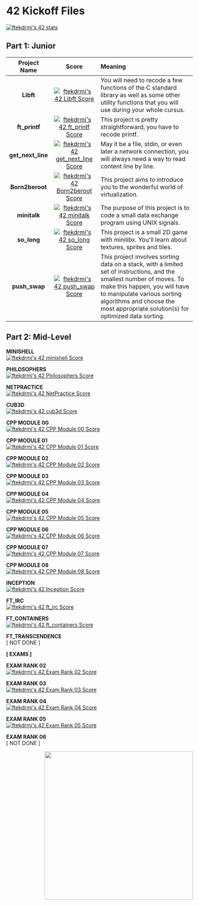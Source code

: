 # 42 Kickoff Files

[![ftekdrmi's 42 stats](https://badge42.vercel.app/api/v2/cle46euof00060gl9wgxhrn8a/stats?cursusId=21&coalitionId=229)](https://github.com/JaeSeoKim/badge42)

## Part 1: Junior

| Project Name        | Score           | Meaning  |
| :-------------: |:-------------:| :-----|
| **Libft**      | [![ftekdrmi's 42 Libft Score](https://badge42.vercel.app/api/v2/cle46euof00060gl9wgxhrn8a/project/2449329)](https://github.com/JaeSeoKim/badge42) | You will need to recode a few functions of the C standard library as well as some other utility functions that you will use during your whole cursus. |
| **ft_printf**      | [![ftekdrmi's 42 ft_printf Score](https://badge42.vercel.app/api/v2/cle46euof00060gl9wgxhrn8a/project/2502393)](https://github.com/JaeSeoKim/badge42)      |   This project is pretty straightforward, you have to recode printf.  |
| **get_next_line** |[![ftekdrmi's 42 get_next_line Score](https://badge42.vercel.app/api/v2/cle46euof00060gl9wgxhrn8a/project/2459720)](https://github.com/JaeSeoKim/badge42)     |    May it be a file, stdin, or even later a network connection, you will always need a way to read content line by line.  |
| **Born2beroot** | [![ftekdrmi's 42 Born2beroot Score](https://badge42.vercel.app/api/v2/cle46euof00060gl9wgxhrn8a/project/2483919)](https://github.com/JaeSeoKim/badge42)      | This project aims to introduce you to the wonderful world of virtualization. |
| **minitalk** | [![ftekdrmi's 42 minitalk Score](https://badge42.vercel.app/api/v2/cle46euof00060gl9wgxhrn8a/project/2518205)](https://github.com/JaeSeoKim/badge42)      |    The purpose of this project is to code a small data exchange program using UNIX signals. |
| **so_long** | [![ftekdrmi's 42 so_long Score](https://badge42.vercel.app/api/v2/cle46euof00060gl9wgxhrn8a/project/2522750)](https://github.com/JaeSeoKim/badge42)      |    This project is a small 2D game with minilibx. You'll learn about textures, sprites and tiles. |
| **push_swap** | [![ftekdrmi's 42 push_swap Score](https://badge42.vercel.app/api/v2/cle46euof00060gl9wgxhrn8a/project/2590761)](https://github.com/JaeSeoKim/badge42)      |    This project involves sorting data on a stack, with a limited set of instructions, and the smallest number of moves. To make this happen, you will have to manipulate various sorting algorithms and choose the most appropriate solution(s) for optimized data sorting. |

## Part 2: Mid-Level

**MINISHELL** </br> [![ftekdrmi's 42 minishell Score](https://badge42.vercel.app/api/v2/cle46euof00060gl9wgxhrn8a/project/2687795)](https://github.com/JaeSeoKim/badge42)

**PHILOSOPHERS** </br> [![ftekdrmi's 42 Philosophers Score](https://badge42.vercel.app/api/v2/cle46euof00060gl9wgxhrn8a/project/2623800)](https://github.com/JaeSeoKim/badge42)

**NETPRACTICE** </br> [![ftekdrmi's 42 NetPractice Score](https://badge42.vercel.app/api/v2/cle46euof00060gl9wgxhrn8a/project/2773978)](https://github.com/JaeSeoKim/badge42)

**CUB3D** </br> [![ftekdrmi's 42 cub3d Score](https://badge42.vercel.app/api/v2/cle46euof00060gl9wgxhrn8a/project/2784896)](https://github.com/JaeSeoKim/badge42)

**CPP MODULE 00** </br> [![ftekdrmi's 42 CPP Module 00 Score](https://badge42.vercel.app/api/v2/cle46euof00060gl9wgxhrn8a/project/2774115)](https://github.com/JaeSeoKim/badge42)

**CPP MODULE 01** </br> [![ftekdrmi's 42 CPP Module 01 Score](https://badge42.vercel.app/api/v2/cle46euof00060gl9wgxhrn8a/project/2816205)](https://github.com/JaeSeoKim/badge42)

**CPP MODULE 02** </br> [![ftekdrmi's 42 CPP Module 02 Score](https://badge42.vercel.app/api/v2/cle46euof00060gl9wgxhrn8a/project/2841795)](https://github.com/JaeSeoKim/badge42)

**CPP MODULE 03** </br> [![ftekdrmi's 42 CPP Module 03 Score](https://badge42.vercel.app/api/v2/cle46euof00060gl9wgxhrn8a/project/2860672)](https://github.com/JaeSeoKim/badge42)

**CPP MODULE 04** </br> [![ftekdrmi's 42 CPP Module 04 Score](https://badge42.vercel.app/api/v2/cle46euof00060gl9wgxhrn8a/project/2875553)](https://github.com/JaeSeoKim/badge42)

**CPP MODULE 05** </br> [![ftekdrmi's 42 CPP Module 05 Score](https://badge42.vercel.app/api/v2/cle46euof00060gl9wgxhrn8a/project/2885035)](https://github.com/JaeSeoKim/badge42)

**CPP MODULE 06** </br> [![ftekdrmi's 42 CPP Module 06 Score](https://badge42.vercel.app/api/v2/cle46euof00060gl9wgxhrn8a/project/2895404)](https://github.com/JaeSeoKim/badge42)

**CPP MODULE 07** </br> [![ftekdrmi's 42 CPP Module 07 Score](https://badge42.vercel.app/api/v2/cle46euof00060gl9wgxhrn8a/project/2899209)](https://github.com/JaeSeoKim/badge42)

**CPP MODULE 08** </br> [![ftekdrmi's 42 CPP Module 08 Score](https://badge42.vercel.app/api/v2/cle46euof00060gl9wgxhrn8a/project/2902058)](https://github.com/JaeSeoKim/badge42)

**INCEPTION** </br> [![ftekdrmi's 42 Inception Score](https://badge42.vercel.app/api/v2/cle46euof00060gl9wgxhrn8a/project/2904611)](https://github.com/JaeSeoKim/badge42)

**FT_IRC** </br> [![ftekdrmi's 42 ft_irc Score](https://badge42.vercel.app/api/v2/cle46euof00060gl9wgxhrn8a/project/2922230)](https://github.com/JaeSeoKim/badge42)

**FT_CONTAINERS** </br> [![ftekdrmi's 42 ft_containers Score](https://badge42.vercel.app/api/v2/cle46euof00060gl9wgxhrn8a/project/2934297)](https://github.com/JaeSeoKim/badge42)

**FT_TRANSCENDENCE** </br> [ NOT DONE ]

**[ EXAMS ]**

**EXAM RANK 02** </br> [![ftekdrmi's 42 Exam Rank 02 Score](https://badge42.vercel.app/api/v2/cle46euof00060gl9wgxhrn8a/project/2515517)](https://github.com/JaeSeoKim/badge42)

**EXAM RANK 03** </br> [![ftekdrmi's 42 Exam Rank 03 Score](https://badge42.vercel.app/api/v2/cle46euof00060gl9wgxhrn8a/project/2620216)](https://github.com/JaeSeoKim/badge42)

**EXAM RANK 04** </br> [![ftekdrmi's 42 Exam Rank 04 Score](https://badge42.vercel.app/api/v2/cle46euof00060gl9wgxhrn8a/project/2800958)](https://github.com/JaeSeoKim/badge42)

**EXAM RANK 05** </br> [![ftekdrmi's 42 Exam Rank 05 Score](https://badge42.vercel.app/api/v2/cle46euof00060gl9wgxhrn8a/project/2909525)](https://github.com/JaeSeoKim/badge42)

**EXAM RANK 06** </br> [ NOT DONE ] 


<img src="https://upload.wikimedia.org/wikipedia/commons/thumb/8/8d/42_Logo.svg/2048px-42_Logo.svg.png" align="right" height="400">

